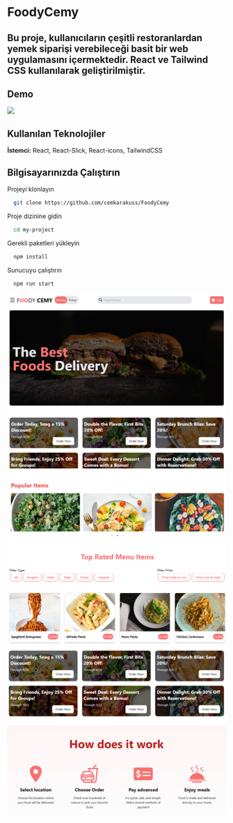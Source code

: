 


# FoodyCemy

## Bu proje, kullanıcıların çeşitli restoranlardan yemek siparişi verebileceği basit bir web uygulamasını içermektedir. React ve Tailwind CSS kullanılarak geliştirilmiştir.


## Demo

![](screenshots/react-foodycemy.gif)


  
## Kullanılan Teknolojiler

**İstemci:** React, React-Slick, React-icons, TailwindCSS




  
## Bilgisayarınızda Çalıştırın

Projeyi klonlayın

```bash
  git clone https://github.com/cemkarakuss/FoodyCemy
```

Proje dizinine gidin

```bash
  cd my-project
```

Gerekli paketleri yükleyin

```bash
  npm install
```

Sunucuyu çalıştırın

```bash
  npm run start
```

  

![](screenshots/screenshots1.png)
![](screenshots/screenshots3.png)
![](screenshots/screenshots4.png)  


    


  


    
